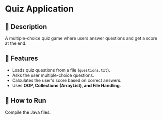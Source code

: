 # Quiz Application

## 📌 Description
A multiple-choice quiz game where users answer questions and get a score at the end.

## 📌 Features
- Loads quiz questions from a file (`questions.txt`).
- Asks the user multiple-choice questions.
- Calculates the user's score based on correct answers.
- Uses **OOP, Collections (ArrayList), and File Handling**.

## 📌 How to Run
Compile the Java files.
